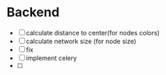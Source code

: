 # Backend
- [ ] calculate distance to center(for nodes colors)
- [ ] calculate network size (for node size)
- [ ] fix 
- [ ] implement celery
- [ ] 
